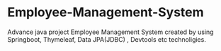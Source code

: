 # Employee-Management-System
Advance java project  Employee Management System created by using Springboot, Thymeleaf, Data JPA(JDBC) , Devtools etc  technoligies.
